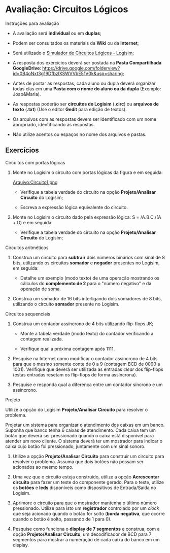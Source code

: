 # Avaliação: Circuitos Lógicos

Instruções para avaliação  

- A avaliação será **individual** ou em **duplas**;
- Podem ser consultados os materiais da **Wiki** ou da **Internet**;
- Será utilizado o <a href="Simulador_de_Circuitos_Lógicos_-_Logisim" class="wikilink" title="Simulador de Circuitos Lógicos - Logisim">Simulador de Circuitos Lógicos - Logisim</a>;
- A resposta dos exercícios deverá ser postada na **Pasta Compartilhada GoogleDrive**: <https://drive.google.com/folderview?id=0B4oNxt3g19DfbzlXSWVVbE51V0k&usp=sharing>;
- Antes de postar as respostas, cada aluno ou dupla deverá organizar todas elas em uma **Pasta com o nome do aluno ou da dupla** (Exemplo: Joao&Maria).
- As respostas poderão ser **circuitos do Logisim** (**.circ**) ou **arquivos de texto** (**.txt**) (Use o editor **Gedit** para edição de textos).
- Os arquivos com as respostas devem ser identificado com um nome apropriado, identificando as respostas.
- Não utilize acentos ou espaços no nome dos arquivos e pastas.

## Exercícios

Circuitos com portas lógicas  

1.  Monte no Logisim o circuito com portas lógicas da figura e em seguida:
      
    <a href="Arquivo:Circuito1.png" class="wikilink" title="Arquivo:Circuito1.png">Arquivo:Circuito1.png</a>

    - Verifique a tabela verdade do circuito na opção **Projeto/Analisar Circuito** do Logisim;
    - Escreva a expressão lógica equivalente do circuito.
2.  Monte no Logisim o circuito dado pela expressão lógica: S = /A.B.C./(A + D) e em seguida:
    - Verifique a tabela verdade do circuito na opção **Projeto/Analisar Circuito** do Logisim;

Circuitos aritméticos  

1.  Construa um circuito para **subtrair** dois números binários com sinal de 8 bits, utilizando os circuitos **somador** e **negador** presentes no Logisim, em seguida:
    - Detalhe um exemplo (modo texto) de uma operação mostrando os cálculos do **complemento de 2** para o "número negativo" e da operação de soma.
2.  Construa um somador de 16 bits interligando dois somadores de 8 bits, utilizando o circuito **somador** presente no Logisim.

Circuitos sequenciais  

1.  Construa um contador assíncrono de 4 bits utilizando flip-flops JK;
    - Monte a tabela verdade (modo texto) do contador verificando a contagem realizada.
    - Verifique qual a próxima contagem após 1111.
2.  Pesquise na Internet como modificar o contador assíncrono de 4 bits para que o mesmo somente conte de 0 a 9 (contagem BCD de 0000 a 1001). Verifique que deverá ser utilizada as entradas *clear* dos flip-flops (estas entradas resetam os flip-flops de forma assíncrona).
3.  Pesquise e responda qual a diferença entre um contador síncrono e um assíncrono.

Projeto  
Utilize a opção do Logisim **Projeto/Analisar Circuito** para resolver o problema.

Projetar um sistema para organizar o atendimento dos caixas em um banco. Suponha que banco tenha 6 caixas de atendimento. Cada caixa tem um botão que deverá ser pressionado quando o caixa está disponível para atender um novo cliente. O sistema deverá ter um mostrador para indicar o caixa cujo botão foi pressionado, juntamente com um sinal sonoro.

1.  Utilize a opção **Projeto/Analisar Circuito** para construir um circuito para resolver o problema. Assuma que dois botões não possam ser acionados ao mesmo tempo.
2.  Uma vez que o circuito esteja construído, utilize a opção **Acrescentar circuito** para fazer um teste do componente gerado. Para o teste, utilize os **botões** e **leds** disponíveis como dispositivos de Entrada/Saída no Logisim.
3.  Aprimore o circuito para que o mostrador mantenha o último número pressionado. Utilize para isto um **registrador** controlado por um *clock* que seja acionado quando o botão for solto (**borda negativa**, que ocorre quando o botão é solto, passando de 1 para 0).
4.  Pesquise como funciona o **display de 7 segmentos** e construa, com a opção **Projeto/Analisar Circuito**, um decodificador de BCD para 7 segmentos para mostrar a numeração de cada caixa do banco em um display.
